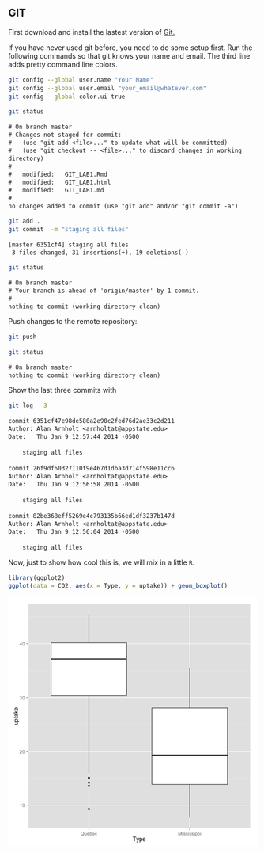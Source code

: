 ## GIT

First download and install the lastest version of [Git.](http://git-scm.com/downloads)




If you have never used git before, you need to do some setup first.  Run the following commands so that git knows your name and email.  The third line adds pretty command line colors. 


```bash
git config --global user.name "Your Name"
git config --global user.email "your_email@whatever.com"
git config --global color.ui true
```



```bash
git status
```

```
# On branch master
# Changes not staged for commit:
#   (use "git add <file>..." to update what will be committed)
#   (use "git checkout -- <file>..." to discard changes in working directory)
#
#	modified:   GIT_LAB1.Rmd
#	modified:   GIT_LAB1.html
#	modified:   GIT_LAB1.md
#
no changes added to commit (use "git add" and/or "git commit -a")
```



```bash
git add .
git commit  -m "staging all files"
```

```
[master 6351cf4] staging all files
 3 files changed, 31 insertions(+), 19 deletions(-)
```



```bash
git status
```

```
# On branch master
# Your branch is ahead of 'origin/master' by 1 commit.
#
nothing to commit (working directory clean)
```

Push changes to the remote repository: 

```bash
git push
```



```bash
git status
```

```
# On branch master
nothing to commit (working directory clean)
```


Show the last three commits with

```bash
git log  -3
```

```
commit 6351cf47e98de580a2e90c2fed76d2ae33c2d211
Author: Alan Arnholt <arnholtat@appstate.edu>
Date:   Thu Jan 9 12:57:44 2014 -0500

    staging all files

commit 26f9df60327110f9e467d1dba3d714f598e11cc6
Author: Alan Arnholt <arnholtat@appstate.edu>
Date:   Thu Jan 9 12:56:58 2014 -0500

    staging all files

commit 82be368eff5269e4c793135b66ed1df3237b147d
Author: Alan Arnholt <arnholtat@appstate.edu>
Date:   Thu Jan 9 12:56:04 2014 -0500

    staging all files
```


Now, just to show how cool this is, we will mix in a little `R`.


```r
library(ggplot2)
ggplot(data = CO2, aes(x = Type, y = uptake)) + geom_boxplot()
```

<img src="figure/unnamed-chunk-1.png" title="plot of chunk unnamed-chunk-1" alt="plot of chunk unnamed-chunk-1" style="display: block; margin: auto;" />

